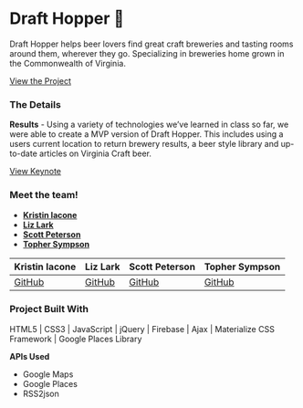 # Draft Hopper :beer:
Draft Hopper helps beer lovers find great craft breweries and tasting rooms around them, wherever they go. Specializing in breweries home grown in the Commonwealth of Virginia.

[View the Project](https://elark2016.github.io/Draft-Hopper/)

### The Details

**Results** - Using a variety of technologies we’ve learned in class so far, we were able to create a MVP version of Draft Hopper. This includes using a users current location to return brewery results, a beer style library and up-to-date articles on Virginia Craft beer.  

[View Keynote](https://elark2016.github.io/Draft-Hopper/draft-hopper.pdf)

### Meet the team!

* [**Kristin Iacone**](https://github.com/kiacone)
* [**Liz Lark**](https://github.com/ELark2016)
* [**Scott Peterson**](https://github.com/scottpetersonva)
* [**Topher Sympson**](https://github.com/tophersymps)

Kristin Iacone | Liz Lark | Scott Peterson | Topher Sympson
------------ | ------------- | ------------- | -------------
[GitHub](https://github.com/kiacone) | [GitHub](https://github.com/ELark2016) | [GitHub](https://github.com/scottpetersonva) | [GitHub](https://github.com/tophersymps) |

### Project Built With

HTML5 | CSS3 | JavaScript | jQuery | Firebase | Ajax |  Materialize CSS Framework | Google Places Library

**APIs Used**
* Google Maps
* Google Places
* RSS2json